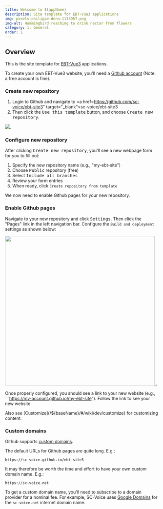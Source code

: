 ```yaml
---
title: Welcome to ${appName}
description: Site template for EBT-Vue3 applications
img: pexels-philippe-donn-1133957.png
img-alt: Hummingbird reaching to drink nectar from flowers
category: 1. General
order: 1
---
```


## Overview

This is the site template for 
[EBT-Vue3](https://ebt-site.github.io/ebt-vue3) 
applications.

To create your own EBT-Vue3 website, you'll need a
[Github account](ihttps://docs.github.com/en/get-started/signing-up-for-github/signing-up-for-a-new-github-account) (Note: a free account is fine).

### Create new repository

1. Login to Github and navigate to <a href=https://github.com/sc-voice/ebt-site3" target="_blank">sc-voice/ebt-site3</a>
1. Then click the <kbd>Use this template</kbd>
button, and choose <kbd>Create new repository</kbd>.

<img src="https://ebt-site.sc-voice.net/img/use-this-template.png" />. 


### Configure new repository

After clicking <kbd>Create new repository</kbd>,
you'll see a new webpage form for you to fill out:

1. Specify the new repository name (e.g., "my-ebt-site")
1. Choose <kbd>Public</kbd> repository (free)
1. Select <kbd>Include all branches</kbd>
1. Review your form entries
1. When ready, click ```Create repository from template```

We now need to enable Github pages for your new repository.

### Enable Github pages

Navigate to your new repository and click <kbd>Settings</kbd>.
Then click the "Pages" link in the left navigation bar.
Configure the ```Build and deployment``` settings as shown below:

<a href="https://ebt-site.sc-voice.net/img/github-pages.png">
<img src="https://ebt-site.sc-voice.net/img/github-pages.png" style="width:35em">
</img>
</a>. 

Once properly configured, you should see a link to your new website
(e.g., ```https://my-account.github.io/my-ebt-site").
Follow the link to see your new website

Also see [Customize](/${baseName}/#/wiki/dev/customize} 
for customizing content.

### Custom domains

Github supports [custom domains](https://docs.github.com/en/pages/configuring-a-custom-domain-for-your-github-pages-site).

The default URLs for Github pages are quite long. E.g.:

```
https://sc-voice.github.io/ebt-site3
```

It may therefore be worth the time and effort to have your own custom domain name.
E.g.:

```
https://sc-voice.net
```

To get a custom domain name,
you'll need to subscribe to a domain provider
for a nominal fee.
For example, SC-Voice uses [Google Domains](https://domains.google/)
for the ```sc-voice.net``` internet domain name.

